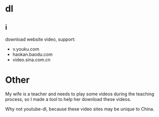# dl

## i
download website video, support:

- v.youku.com
- haokan.baodu.com
- video.sina.com.cn


# Other

My wife is a teacher and needs to play some videos during the teaching process,
so I made a tool to help her download these videos.

Why not youtube-dl, because these video sites may be unique to China.